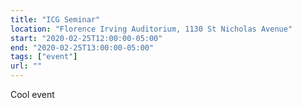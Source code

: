 ```yaml
---
title: "ICG Seminar"
location: "Florence Irving Auditorium, 1130 St Nicholas Avenue"
start: "2020-02-25T12:00:00-05:00"
end: "2020-02-25T13:00:00-05:00"
tags: ["event"]
url: ""
---
```


Cool event

<!-- endexcerpt -->
